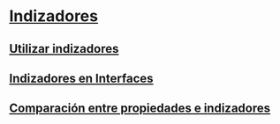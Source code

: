 # [Indizadores](index.md)
## [Utilizar indizadores](using-indexers.md)
## [Indizadores en Interfaces](indexers-in-interfaces.md)
## [Comparación entre propiedades e indizadores](comparison-between-properties-and-indexers.md)
